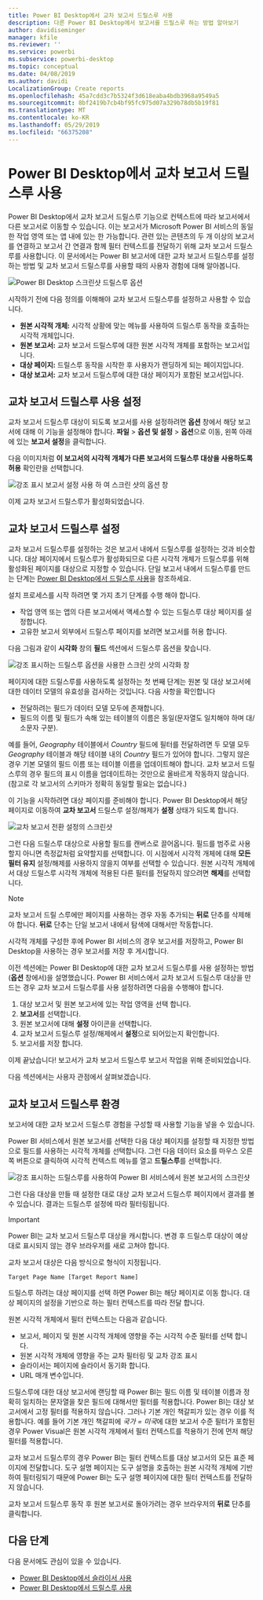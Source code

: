 ```yaml
---
title: Power BI Desktop에서 교차 보고서 드릴스루 사용
description: 다른 Power BI Desktop에서 보고서를 드릴스루 하는 방법 알아보기
author: davidiseminger
manager: kfile
ms.reviewer: ''
ms.service: powerbi
ms.subservice: powerbi-desktop
ms.topic: conceptual
ms.date: 04/08/2019
ms.author: davidi
LocalizationGroup: Create reports
ms.openlocfilehash: 45a7cdd3c7b5324f3d618eaba4bdb3968a9549a5
ms.sourcegitcommit: 8bf2419b7cb4bf95fc975d07a329b78db5b19f81
ms.translationtype: MT
ms.contentlocale: ko-KR
ms.lasthandoff: 05/29/2019
ms.locfileid: "66375208"
---
```

# <a name="use-cross-report-drillthrough-in-power-bi-desktop"></a>Power BI Desktop에서 교차 보고서 드릴스루 사용

Power BI Desktop에서 교차 보고서 드릴스루 기능으로 컨텍스트에 따라 보고서에서 다른 보고서로 이동할 수 있습니다. 이는 보고서가 Microsoft Power BI 서비스의 동일한 작업 영역 또는 앱 내에 있는 한 가능합니다. 관련 있는 콘텐츠의 두 개 이상의 보고서를 연결하고 보고서 간 연결과 함께 필터 컨텍스트를 전달하기 위해 교차 보고서 드릴스루를 사용합니다. 이 문서에서는 Power BI 보고서에 대한 교차 보고서 드릴스루를 설정하는 방법 및 교차 보고서 드릴스루를 사용할 때의 사용자 경험에 대해 알아봅니다.

![Power BI Desktop 스크린샷 드릴스루 옵션](media/desktop-cross-report-drill-through/cross-report-drill-through-01.png)

시작하기 전에 다음 정의를 이해해야 교차 보고서 드릴스루를 설정하고 사용할 수 있습니다.

* **원본 시각적 개체:** 시각적 상황에 맞는 메뉴를 사용하여 드릴스루 동작을 호출하는 시각적 개체입니다.
* **원본 보고서:** 교차 보고서 드릴스루에 대한 원본 시각적 개체를 포함하는 보고서입니다.
* **대상 페이지:** 드릴스루 동작을 시작한 후 사용자가 랜딩하게 되는 페이지입니다.
* **대상 보고서:** 교차 보고서 드릴스루에 대한 대상 페이지가 포함된 보고서입니다.

## <a name="enable-cross-report-drillthrough"></a>교차 보고서 드릴스루 사용 설정

교차 보고서 드릴스루 대상이 되도록 보고서를 사용 설정하려면 **옵션** 창에서 해당 보고서에 대해 이 기능을 설정해야 합니다. **파일** > **옵션 및 설정** > **옵션**으로 이동, 왼쪽 아래에 있는 **보고서 설정**을 클릭합니다.

다음 이미지처럼 **이 보고서의 시각적 개체가 다른 보고서의 드릴스루 대상을 사용하도록 허용** 확인란을 선택합니다.

![강조 표시 보고서 설정 사용 하 여 스크린 샷의 옵션 창](media/desktop-cross-report-drill-through/cross-report-drill-through-02.png)

이제 교차 보고서 드릴스루가 활성화되었습니다.

## <a name="set-up-cross-report-drillthrough"></a>교차 보고서 드릴스루 설정

교차 보고서 드릴스루를 설정하는 것은 보고서 내에서 드릴스루를 설정하는 것과 비슷합니다. 대상 페이지에서 드릴스루가 활성화되므로 다른 시각적 개체가 드릴스루를 위해 활성화된 페이지를 대상으로 지정할 수 있습니다. 단일 보고서 내에서 드릴스루를 만드는 단계는 [Power BI Desktop에서 드릴스루 사용](desktop-drillthrough.md)을 참조하세요.

설치 프로세스를 시작 하려면 몇 가지 초기 단계를 수행 해야 합니다.

* 작업 영역 또는 앱의 다른 보고서에서 액세스할 수 있는 드릴스루 대상 페이지를 설정합니다.
* 고유한 보고서 외부에서 드릴스루 페이지를 보려면 보고서를 허용 합니다.

다음 그림과 같이 **시각화** 창의 **필드** 섹션에서 드릴스루 옵션을 찾습니다.

![강조 표시하는 드릴스루 옵션을 사용한 스크린 샷의 시각화 창](media/desktop-cross-report-drill-through/cross-report-drill-through-03.png)

페이지에 대한 드릴스루를 사용하도록 설정하는 첫 번째 단계는 원본 및 대상 보고서에 대한 데이터 모델의 유효성을 검사하는 것입니다. 다음 사항을 확인합니다 

* 전달하려는 필드가 데이터 모델 모두에 존재합니다.
* 필드의 이름 및 필드가 속해 있는 테이블의 이름은 동일(문자열도 일치해야 하며 대/소문자 구분).

예를 들어, *Geography* 테이블에서 *Country* 필드에 필터를 전달하려면 두 모델 모두 *Geography* 테이블과 해당 테이블 내의 *Country* 필드가 있어야 합니다. 그렇지 않은 경우 기본 모델의 필드 이름 또는 테이블 이름을 업데이트해야 합니다. 교차 보고서 드릴스루의 경우 필드의 표시 이름을 업데이트하는 것만으로 올바르게 작동하지 않습니다. (참고로 각 보고서의 스키마가 정확히 동일할 필요는 없습니다.)

이 기능을 시작하려면 대상 페이지를 준비해야 합니다. Power BI Desktop에서 해당 페이지로 이동하여 **교차 보고서** 드릴스루 설정/해제가 **설정** 상태가 되도록 합니다. 

![교차 보고서 전환 설정의 스크린샷](media/desktop-cross-report-drill-through/cross-report-drill-through-03.png)

그런 다음 드릴스루 대상으로 사용할 필드를 캔버스로 끌어옵니다. 필드를 범주로 사용할지 아니면 측정값처럼 요약할지를 선택합니다. 이 시점에서 시각적 개체에 대해 **모든 필터 유지** 설정/해제를 사용하지 않을지 여부를 선택할 수 있습니다. 원본 시각적 개체에서 대상 드릴스루 시각적 개체에 적용된 다른 필터를 전달하지 않으려면 **해제**를 선택합니다.

> [!NOTE]
> 교차 보고서 드릴 스루에만 페이지를 사용하는 경우 자동 추가되는 **뒤로** 단추를 삭제해야 합니다. **뒤로** 단추는 단일 보고서 내에서 탐색에 대해서만 작동합니다.

시각적 개체를 구성한 후에 Power BI 서비스의 경우 보고서를 저장하고, Power BI Desktop을 사용하는 경우 보고서를 저장 후 게시합니다.

이전 섹션에는 Power BI Desktop에 대한 교차 보고서 드릴스루를 사용 설정하는 방법(**옵션** 창에서)을 설명했습니다. Power BI 서비스에서 교차 보고서 드릴스루 대상을 만드는 경우 교차 보고서 드릴스루를 사용 설정하려면 다음을 수행해야 합니다. 

1. 대상 보고서 및 원본 보고서에 있는 작업 영역을 선택 합니다.
2. **보고서**를 선택합니다.
3. 원본 보고서에 대해 **설정** 아이콘을 선택합니다.
4. 교차 보고서 드릴스루 설정/해제에서 **설정**으로 되어있는지 확인합니다.
5. 보고서를 저장 합니다.

이제 끝났습니다! 보고서가 교차 보고서 드릴스루 보고서 작업을 위해 준비되었습니다. 

다음 섹션에서는 사용자 관점에서 살펴보겠습니다.

## <a name="cross-report-drillthrough-experience"></a>교차 보고서 드릴스루 환경

보고서에 대한 교차 보고서 드릴스루 경험을 구성할 때 사용할 기능을 넣을 수 있습니다.

Power BI 서비스에서 원본 보고서를 선택한 다음 대상 페이지를 설정할 때 지정한 방법으로 필드를 사용하는 시각적 개체를 선택합니다. 그런 다음 데이터 요소를 마우스 오른쪽 버튼으로 클릭하여 시각적 컨텍스트 메뉴를 열고 **드릴스루**를 선택합니다.

![강조 표시하는 드릴스루를 사용하여 Power BI 서비스에서 원본 보고서의 스크린샷](media/desktop-cross-report-drill-through/cross-report-drill-through-01.png)

그런 다음 대상을 만들 때 설정한 대로 대상 교차 보고서 드릴스루 페이지에서 결과를 볼 수 있습니다. 결과는 드릴스루 설정에 따라 필터링됩니다.

> [!IMPORTANT]
> Power BI는 교차 보고서 드릴스루 대상을 캐시합니다. 변경 후 드릴스루 대상이 예상 대로 표시되지 않는 경우 브라우저를 새로 고쳐야 합니다.

교차 보고서 대상은 다음 방식으로 형식이 지정됩니다. 

`Target Page Name [Target Report Name]`

드릴스루 하려는 대상 페이지를 선택 하면 Power BI는 해당 페이지로 이동 합니다. 대상 페이지의 설정을 기반으로 하는 필터 컨텍스트를 따라 전달 합니다. 

원본 시각적 개체에서 필터 컨텍스트는 다음과 같습니다. 

* 보고서, 페이지 및 원본 시각적 개체에 영향을 주는 시각적 수준 필터를 선택 합니다. 
* 원본 시각적 개체에 영향을 주는 교차 필터링 및 교차 강조 표시
* 슬라이서는 페이지에 슬라이서 동기화 합니다.
* URL 매개 변수입니다.

드릴스루에 대한 대상 보고서에 랜딩할 때 Power BI는 필드 이름 및 테이블 이름과 정확히 일치하는 문자열을 찾은 필드에 대해서만 필터를 적용합니다. Power BI는 대상 보고서에서 고정 필터를 적용하지 않습니다. 그러나 기본 개인 책갈피가 있는 경우 이를 적용합니다. 예를 들어 기본 개인 책갈피에 *국가 = 미국*에 대한 보고서 수준 필터가 포함된 경우 Power Visual은 원본 시각적 개체에서 필터 컨텍스트를 적용하기 전에 먼저 해당 필터를 적용합니다.

교차 보고서 드릴스루의 경우 Power BI는 필터 컨텍스트를 대상 보고서의 모든 표준 페이지에 전달합니다. 도구 설명 페이지는 도구 설명을 호출하는 원본 시각적 개체에 기반하여 필터링되기 때문에 Power BI는 도구 설명 페이지에 대한 필터 컨텍스트를 전달하지 않습니다.

교차 보고서 드릴스루 동작 후 원본 보고서로 돌아가려는 경우 브라우저의 **뒤로** 단추를 클릭합니다. 

## <a name="next-steps"></a>다음 단계

다음 문서에도 관심이 있을 수 있습니다.

* [Power BI Desktop에서 슬라이서 사용](visuals/power-bi-visualization-slicers.md)
* [Power BI Desktop에서 드릴스루 사용](desktop-drillthrough.md)

